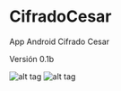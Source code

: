 # CifradoCesar

App Android Cifrado Cesar

Versión 0.1b

![alt tag](/app/src/main/res/drawable/screenshot_1.png)
![alt tag](/app/src/main/res/drawable/screenshot_2.png)